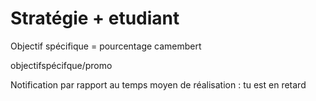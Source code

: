 

# Stratégie + etudiant

Objectif spécifique = pourcentage camembert 

objectifspécifque/promo

Notification par rapport au temps moyen de réalisation : tu est en retard 
